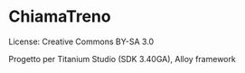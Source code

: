 ChiamaTreno
===========
License:
Creative Commons BY-SA 3.0

Progetto per Titanium Studio (SDK 3.40GA), Alloy framework

